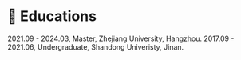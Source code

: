 # 📖 Educations
2021.09 - 2024.03, Master, Zhejiang University, Hangzhou.
2017.09 - 2021.06, Undergraduate, Shandong Univeristy, Jinan.
